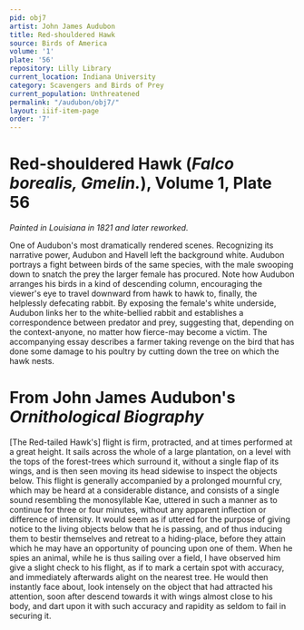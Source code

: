 ```yaml
---
pid: obj7
artist: John James Audubon
title: Red-shouldered Hawk
source: Birds of America
volume: '1'
plate: '56'
repository: Lilly Library
current_location: Indiana University
category: Scavengers and Birds of Prey
current_population: Unthreatened
permalink: "/audubon/obj7/"
layout: iiif-item-page
order: '7'
---
```


# Red-shouldered Hawk (_Falco borealis, Gmelin._), Volume 1, Plate 56

_Painted in Louisiana in 1821 and later reworked._

One of Audubon's most dramatically rendered scenes. Recognizing its narrative power, Audubon and Havell left the background white. Audubon portrays a fight between birds of the same species, with the male swooping down to snatch the prey the larger female has procured. Note how Audubon arranges his birds in a kind of descending column, encouraging the viewer's eye to travel downward from hawk to hawk to, finally, the helplessly defecating rabbit. By exposing the female's white underside, Audubon links her to the white-bellied rabbit and establishes a correspondence between predator and prey, suggesting that, depending on the context-anyone, no matter how fierce-may become a victim. The accompanying essay describes a farmer taking revenge on the bird that has done some damage to his poultry by cutting down the tree on which the hawk nests.

# From John James Audubon's _Ornithological Biography_

[The Red-tailed Hawk's] flight is firm, protracted, and at times performed at a great height. It sails across the whole of a large plantation, on a level with the tops of the forest-trees which surround it, without a single flap of its wings, and is then seen moving its head sidewise to inspect the objects below. This flight is generally accompanied by a prolonged mournful cry, which may be heard at a considerable distance, and consists of a single sound resembling the monosyllable Kae, uttered in such a manner as to continue for three or four minutes, without any apparent inflection or difference of intensity. It would seem as if uttered for the purpose of giving notice to the living objects below that he is passing, and of thus inducing them to bestir themselves and retreat to a hiding-place, before they attain which he may have an opportunity of pouncing upon one of them. When he spies an animal, while he is thus sailing over a field, I have observed him give a slight check to his flight, as if to mark a certain spot with accuracy, and immediately afterwards alight on the nearest tree. He would then instantly face about, look intensely on the object that had attracted his attention, soon after descend towards it with wings almost close to his body, and dart upon it with such accuracy and rapidity as seldom to fail in securing it.
